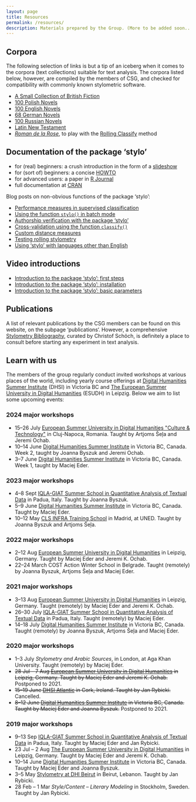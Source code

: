 ```yaml
---
layout: page
title: Resources
permalink: /resources/
description: Materials prepared by the Group. (More to be added soon...).
---
```




## Corpora

The following selection of links is but a tip of an iceberg when it comes to the corpora (text collections) suitable for text analysis. The corpora listed below, however, are compiled by the members of CSG, and checked for compatibility with commonly known stylometric software. 

* [A Small Collection of British Fiction](https://github.com/computationalstylistics/A_Small_Collection_of_British_Fiction)
* [100 Polish Novels](https://github.com/computationalstylistics/100_polish_novels)
* [100 English Novels](https://github.com/computationalstylistics/100_english_novels)
* [68 German Novels](https://github.com/computationalstylistics/68_german_novels)
* [100 Russian Novels](https://github.com/JoannaBy/RussianNovels)
* [Latin New Testament](https://github.com/computationalstylistics/NT_Vulgate)
* [_Roman de la Rose_](https://github.com/computationalstylistics/RdlR_for_rolling_classify), to play with the [Rolling Classify](https://computationalstylistics.github.io/projects/rolling-stylometry/) method



## Documentation of the package ‘stylo’

* for (real) beginners: a crush introduction in the form of a [slideshow](https://computationalstylistics.github.io/stylo_nutshell/)
* for (sort of) beginners: a concise [HOWTO](https://github.com/computationalstylistics/stylo_howto/blob/master/stylo_howto.pdf)
* for advanced users: a paper in [R Journal](https://journal.r-project.org/archive/2016/RJ-2016-007/RJ-2016-007.pdf)
* full documentation at [CRAN](https://cran.r-project.org/web/packages/stylo/stylo.pdf)



Blog posts on non-obvious functions of the package ‘stylo’:

* [Performance measures in supervised classification](https://computationalstylistics.github.io/blog/performance_measures/)
* [Using the function `stylo()` in batch mode](https://computationalstylistics.github.io/blog/stylo_in_batch_mode/)
* [Authorship verification with the package ‘stylo’](https://computationalstylistics.github.io/blog/imposters/)
* [Cross-validation using the function `classify()`](https://computationalstylistics.github.io/blog/cross-validation/)
* [Custom distance measures](https://computationalstylistics.github.io/blog/custom_distances/)
* [Testing rolling stylometry](https://computationalstylistics.github.io/blog/rolling_stylometry/)
* [Using ‘stylo’ with languages other than English](https://computationalstylistics.github.io/blog/stylo_and_languages/)



## Video introductions

* [Introduction to the package ‘stylo’: first steps](https://www.youtube.com/watch?v=pWOCfZnitdc&t=6s)
* [Introduction to the package ‘stylo’: installation](https://www.youtube.com/watch?v=Rv7u4UNZJrA&t=86s)
* [Introduction to the package ‘stylo’: basic parameters](https://www.youtube.com/watch?v=uPHPhIo2Drc)



## Publications

A list of relevant publications by the CSG members can be found on this website, on the subpage ‘publications‘. However, a comprehensive [Stylometry Bibliography](https://www.zotero.org/groups/643516/stylometry_bibliography), curated by Christof Schöch, is definitely a place to consult before starting any experiment in text analysis.



## Learn with us

The members of the group regularly conduct invited workshops at various places of the world, including yearly course offerings at [Digital Humanities Summer Institute](http://www.dhsi.org/index.php) (DHSI) in Victoria BC and [The European Summer University in Digital Humanities](http://www.culingtec.uni-leipzig.de/ESU_C_T/node/97) (ESUDH) in Leipzig. Below we aim to list some upcoming events:



### 2024 major workshops

* 15–26 July [European Summer University in Digital Humanities "Culture & Technology"](https://esu-ct.conference.ubbcluj.ro/) in Cluj-Napoca, Romania. Taught by Artjoms Šeļa and Jeremi Ochab.
* 10–14 June [Digital Humanities Summer Institute](https://dhsi.org/) in Victoria BC, Canada. Week 2, taught by Joanna Byszuk and Jeremi Ochab.
* 3–7 June [Digital Humanities Summer Institute](https://dhsi.org/) in Victoria BC, Canada. Week 1, taught by Maciej Eder.



### 2023 major workshops

* 4–8 Sept [IQLA-GIAT Summer School in Quantitative Analysis of Textual Data](https://www.fisppa.unipd.it/giat-en/summer%20school) in Padua, Italy. Taught by Joanna Byszuk.
* 5–9 June [Digital Humanities Summer Institute](https://dhsi.org/) in Victoria BC, Canada. Taught by Maciej Eder.
* 10–12 May [CLS INFRA Training School](https://clsinfra.io/events/training-school/) in Madrid, at UNED. Taught by Joanna Byszuk and Artjoms Šeļa.




### 2022 major workshops

* 2–12 Aug [European Summer University in Digital Humanities](http://esu.culintec.de/) in Leipzig, Germany. Taught by Maciej Eder and Jeremi K. Ochab.
* 22–24 March COST Action Winter School in Belgrade. Taught (remotely) by Joanna Byszuk, Artjoms Šeļa and Maciej Eder.




### 2021 major workshops

* 3–13 Aug [European Summer University in Digital Humanities](http://esu.culintec.de/) in Leipzig, Germany. Taught (remotely) by Maciej Eder and Jeremi K. Ochab.
* 26–30 July [IQLA-GIAT Summer School in Quantitative Analysis of Textual Data](https://www.fisppa.unipd.it/giat-en/home) in Padua, Italy. Taught (remotely) by Maciej Eder. 
* 14–18 July [Digital Humanities Summer Institute](https://dhsi.org/) in Victoria BC, Canada. Taught (remotely) by Joanna Byszuk, Artjoms Šeļa and Maciej Eder.




### 2020 major workshops

* 1–3 July _Stylometry and Arabic Sources_, in London, at Aga Khan University. Taught (remotely) by Maciej Eder.
* ~~28 Jul – 7 Aug [European Summer University in Digital Humanities](http://esu.culintec.de/) in Leipzig, Germany. Taught by Maciej Eder and Jeremi K. Ochab.~~ Postponed to 2021.
* ~~15–19 June [DHSI Atlantic](https://www.ucc.ie/en/dhsiatlantic/) in Cork, Ireland. Taught by Jan Rybicki.~~ Cancelled.
* ~~8–12 June [Digital Humanities Summer Institute](https://dhsi.org/) in Victoria BC, Canada. Taught by Maciej Eder and Joanna Byszuk.~~ Postponed to 2021.




### 2019 major workshops 

* 9–13 Sep [IQLA-GIAT Summer School in Quantitative Analysis of Textual Data](https://www.fisppa.unipd.it/giat-en/home) in Padua, Italy. Taught by Maciej Eder and Jan Rybicki. 
* 23 Jul – 2 Aug [The European Summer University in Digital Humanities](http://esu.culintec.de/) in Leipzig, Germany. Taught by Maciej Eder and Jeremi K. Ochab.    
* 10–14 June [Digital Humanities Summer Institute](https://dhsi.org/) in Victoria BC, Canada. Taught by Maciej Eder and Joanna Byszuk.  
* 3–5 May [Stylometry at DHI Beirut](https://dhibeirut.wordpress.com/) in Beirut, Lebanon. Taught by Jan Rybicki.  
* 28 Feb – 1 Mar _Style/Content – Literary Modeling_ in Stockholm, Sweden. Taught by Jan Rybicki.


